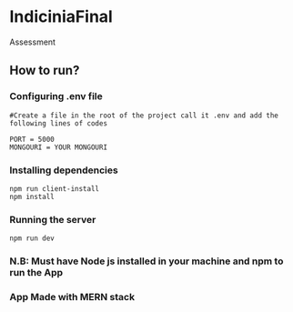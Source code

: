 # IndiciniaFinal
 Assessment

## How to run?

### Configuring .env file
```
#Create a file in the root of the project call it .env and add the following lines of codes

PORT = 5000
MONGOURI = YOUR MONGOURI
```

### Installing dependencies
```
npm run client-install
npm install
```

### Running the server
```
npm run dev
```

### N.B: Must have Node js installed in your machine and npm to run the App

### App Made with MERN stack 
